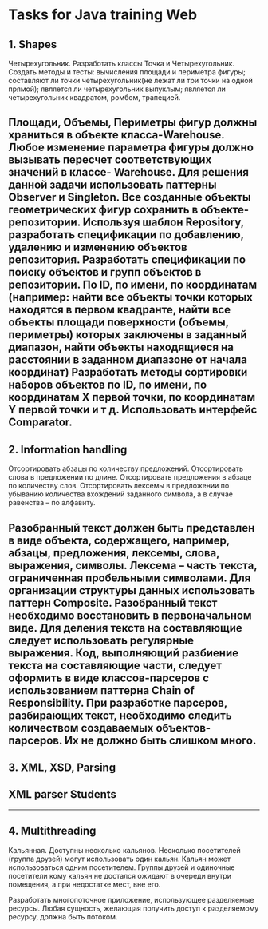 # Tasks for Java training Web

## 1. Shapes 

Четырехугольник. Разработать классы Точка и Четырехугольник. Создать методы и тесты: 
вычисления площади и периметра фигуры; 
составляют ли точки четырехугольник(не лежат ли три точки на одной прямой); 
является ли четырехугольник выпуклым; 
является ли четырехугольник квадратом, ромбом, трапецией.

Площади, Объемы, Периметры фигур должны храниться в объекте класса-Warehouse.
Любое изменение параметра фигуры должно вызывать пересчет соответствующих значений в классе- Warehouse.
Для решения данной задачи использовать паттерны Observer и Singleton.
Все созданные объекты геометрических фигур сохранить в объекте-репозитории.
Используя шаблон Repository, разработать спецификации по добавлению, удалению и изменению объектов репозитория.
Разработать спецификации по поиску объектов и групп объектов в репозитории. По ID, по имени, по координатам (например: найти все объекты точки которых находятся в первом квадранте, найти все объекты площади поверхности (объемы, периметры) которых заключены в заданный диапазон, найти объекты находящиеся на расстоянии в заданном диапазоне от начала координат)
Разработать методы сортировки наборов объектов по ID, по имени, по координатам Х первой точки, по координатам Y первой точки и т д. Использовать интерфейс Comparator.
---

## 2. Information handling

Отсортировать абзацы по количеству предложений.
Отсортировать слова в предложении по длине.
Отсортировать предложения в абзаце по количеству слов.
Отсортировать лексемы в предложении по убыванию количества вхождений заданного символа, а в случае равенства – по алфавиту.

Разобранный текст должен быть представлен в виде объекта, содержащего, например, абзацы, предложения, лексемы, слова, выражения, символы. Лексема – часть текста, ограниченная пробельными символами. Для организации структуры данных использовать паттерн Composite.
Разобранный текст необходимо восстановить в первоначальном виде. Для деления текста на составляющие следует использовать регулярные выражения.
Код, выполняющий разбиение текста на составляющие части, следует оформить в виде классов-парсеров с использованием паттерна Chain of Responsibility. При разработке парсеров, разбирающих текст, необходимо следить количеством создаваемых объектов-парсеров. Их не должно быть слишком много.
---

## 3. XML, XSD, Parsing

## XML parser Students
---

## 4. Multithreading
Кальянная. Доступны несколько кальянов. Несколько посетителей (группа друзей) могут использовать один кальян. Кальян может использоваться одним посетителем. Группы друзей и одиночные посетители кому кальян не достался ожидают в очереди внутри помещения, а при недостатке мест, вне его.

Разработать многопоточное приложение, использующее разделяемые ресурсы. Любая сущность, желающая получить доступ к разделяемому ресурсу, должна быть потоком.

